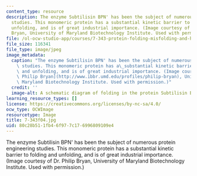 ```yaml
---
content_type: resource
description: The enzyme Subtilisin BPN' has been the subject of numerous protein engineering
  studies. This monomeric protein has a substantial kinetic barrier to folding and
  unfolding, and is of great industrial importance. (Image courtesy of Dr. Philip
  Bryan, University of Maryland Biotechnology Institute. Used with permission.)
file: /ol-ocw-studio-app/courses/7-343-protein-folding-misfolding-and-human-disease-fall-2004/80c28b511fb46f977c176996809109e4_7-343f04.jpg
file_size: 116341
file_type: image/jpeg
image_metadata:
  caption: "The enzyme Subtilisin BPN' has been the subject of numerous protein engineering\
    \ studies. This monomeric protein has a\_substantial kinetic barrier to folding\
    \ and unfolding, and is of great industrial importance. (Image courtesy of [Dr.\
    \ Philip Bryan](http://www.ibbr.umd.edu/profiles/philip-bryan), University of\
    \ Maryland Biotechnology Institute. Used with permission.)"
  credit: ''
  image-alt: A schematic diagram of folding in the protein Subtilisin BPN'.
learning_resource_types: []
license: https://creativecommons.org/licenses/by-nc-sa/4.0/
ocw_type: OCWImage
resourcetype: Image
title: 7-343f04.jpg
uid: 80c28b51-1fb4-6f97-7c17-6996809109e4
---
```

The enzyme Subtilisin BPN' has been the subject of numerous protein engineering studies. This monomeric protein has a substantial kinetic barrier to folding and unfolding, and is of great industrial importance. (Image courtesy of Dr. Philip Bryan, University of Maryland Biotechnology Institute. Used with permission.)